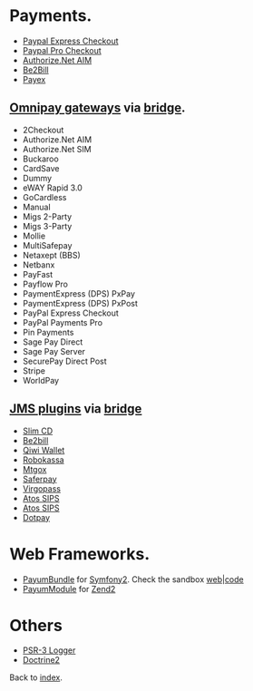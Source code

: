 # Payments.

* [Paypal Express Checkout](https://github.com/Payum/PaypalExpressCheckoutNvp)
* [Paypal Pro Checkout](https://github.com/Payum/PaypalProCheckoutNvp)
* [Authorize.Net AIM](https://github.com/Payum/AuthorizeNetAim)
* [Be2Bill](https://github.com/Payum/Be2Bill)
* [Payex](https://github.com/Payum/Payex)

## [Omnipay gateways](https://github.com/adrianmacneil/omnipay) via [bridge](https://github.com/Payum/OmnipayBridge).

* 2Checkout
* Authorize.Net AIM
* Authorize.Net SIM
* Buckaroo
* CardSave
* Dummy
* eWAY Rapid 3.0
* GoCardless
* Manual
* Migs 2-Party
* Migs 3-Party
* Mollie
* MultiSafepay
* Netaxept (BBS)
* Netbanx
* PayFast
* Payflow Pro
* PaymentExpress (DPS) PxPay
* PaymentExpress (DPS) PxPost
* PayPal Express Checkout
* PayPal Payments Pro
* Pin Payments
* Sage Pay Direct
* Sage Pay Server
* SecurePay Direct Post
* Stripe
* WorldPay

## [JMS plugins](http://jmsyst.com/bundles/JMSPaymentCoreBundle) via [bridge](https://github.com/Payum/JMSPaymentBridge)

* [Slim CD](https://github.com/mpoplin/TPMPaymentSlimCDBundle)
* [Be2bill](https://github.com/rezzza/PaymentBe2billBundle)
* [Qiwi Wallet](https://github.com/chewbacco/ChewbaccoPaymentQiwiWalletBundle)
* [Robokassa](https://github.com/karser/RobokassaBundle)
* [Mtgox](https://github.com/wikp/PaymentMtgoxBundle)
* [Saferpay](https://github.com/ibrows/PaymentSaferpayBundle)
* [Virgopass](https://github.com/cariboo/CaribooPaymentVirgopassBundle)
* [Atos SIPS](https://github.com/cariboo/CaribooPaymentSipsBundle)
* [Atos SIPS](https://github.com/cariboo/CaribooPaymentSipsBundle)
* [Dotpay](https://github.com/ETSGlobal/ETSPaymentDotpayBundle)


# Web Frameworks.

* [PayumBundle](https://github.com/Payum/PayumBundle) for [Symfony2](http://symfony.com/). Check the sandbox [web](http://sandbox.payum.forma-dev.com/)|[code](https://github.com/Payum/PayumBundleSandbox)
* [PayumModule](https://github.com/Payum/PayumModule) for [Zend2](http://framework.zend.com/)

# Others

* [PSR-3 Logger](https://github.com/php-fig/fig-standards/blob/master/accepted/PSR-3-logger-interface.md)
* [Doctrine2](http://www.doctrine-project.org/)

Back to [index](index.md).
